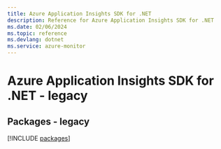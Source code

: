 ```yaml
---
title: Azure Application Insights SDK for .NET
description: Reference for Azure Application Insights SDK for .NET
ms.date: 02/06/2024
ms.topic: reference
ms.devlang: dotnet
ms.service: azure-monitor
---
```

# Azure Application Insights SDK for .NET - legacy
## Packages - legacy
[!INCLUDE [packages](application-insights-index.md)]